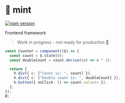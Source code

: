# 🍃 mint

[![npm version](https://badge.fury.io/js/mint.ts.svg)](https://www.npmjs.com/package/mint.ts)

Frontend framework

> Work in progress - not ready for production 🚧

```ts
const Counter = component(($) => {
  const count = $.state(0);
  const doubleCount = count.derive((v) => v * 2);

  return [
    h.div({ c: ["Count is: ", count] }),
    h.div({ c: ["Double count is: ", doubleCount] }),
    h.button({ onClick: () => count.value++ }),
  ];
});
Ø;
```
